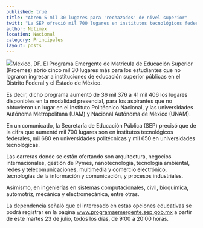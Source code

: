 ```yaml
---
published: true
title: "Abren 5 mil 30 lugares para 'rechazados' de nivel superior"
twitt: "La SEP ofreció mil 700 lugares en institutos tecnológicos federales, mil 680 en universidades politécnicas y mil 650 en universidades tecnológicas. "
author: Notimex
location: Nacional
category: Principales
layout: posts
---
```


![](http://i.imgur.com/pD8AAlqm.jpg)México, DF. El Programa Emergente de Matrícula de Educación Superior (Proemes) abrió cinco mil 30 lugares más para los estudiantes que no lograron ingresar a instituciones de educación superior públicas en el Distrito Federal y el Estado de México.

Es decir, dicho programa aumentó de 36 mil 376 a 41 mil 406 los lugares disponibles en la modalidad presencial, para los aspirantes que no obtuvieron un lugar en el Instituto Politécnico Nacional, y las universidades Autónoma Metropolitana (UAM) y Nacional Autónoma de México (UNAM).

En un comunicado, la Secretaría de Educación Pública (SEP) precisó que de la cifra que aumentó mil 700 lugares son en institutos tecnológicos federales, mil 680 en universidades politécnicas y mil 650 en universidades tecnológicas.

Las carreras donde se están ofertando son arquitectura, negocios internacionales, gestión de Pymes, nanotecnología, tecnología ambiental, redes y telecomunicaciones, multimedia y comercio electrónico, tecnologías de la información y comunicación, y procesos industriales.

Asimismo, en ingenierías en sistemas computacionales, civil, bioquímica, automotriz, mecánica y electromecánica, entre otras.

La dependencia señaló que el interesado en estas opciones educativas se podrá registrar en la página  www.programaemergente.sep.gob.mx a partir de este martes 23 de julio, todos los días, de 9:00 a 20:00 horas.
